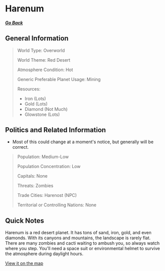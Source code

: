 # Harenum

##### [Go Back](/wiki/space#planets)

## General Information

> World Type: Overworld
>
> World Theme: Red Desert
>
> Atmosphere Condition: Hot <During Daylight Hours>
>
> Generic Preferable Planet Usage: Mining
>
> Resources:
> - Iron (Lots)
> - Gold (Lots)
> - Diamond (Not Much)
> - Glowstone (Lots)

## Politics and Related Information

* Most of this could change at a moment's notice, but generally will be correct.

> Population: Medium-Low
>
> Population Concentration: Low
>
> Capitals: None
>
> Threats: Zombies
>
> Trade Cities: Harenost (NPC)
>
> Territorial or Controlling Nations: None

## Quick Notes

Harenum is a red desert planet. It has tons of sand, iron, gold, and even diamonds. With its canyons and mountains, the landscape is rarely flat. There are many zombies and cacti waiting to ambush you, so always watch where you step. You'll need a space suit or environmental helmet to survive the atmosphere during daylight hours.

[View it on the map](https://dynmap.starlegacy.net/?worldname=CerusBeta)
